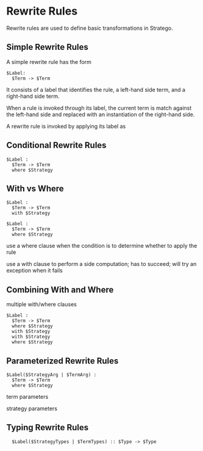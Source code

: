 # Rewrite Rules

Rewrite rules are used to define basic transformations in Stratego.

## Simple Rewrite Rules

A simple rewrite rule has the form

```stratego
$Label:
  $Term -> $Term
```

It consists of a label that identifies the rule, a left-hand side term, and a right-hand side term.

When a rule is invoked through its label, the current term is match against the left-hand side and replaced with an instantiation of the right-hand side.

A rewrite rule is invoked by applying its label as 

## Conditional Rewrite Rules

```stratego
$Label :
  $Term -> $Term
  where $Strategy
```

## With vs Where


```stratego
$Label :
  $Term -> $Term
  with $Strategy
```


```stratego
$Label :
  $Term -> $Term
  where $Strategy
```

use a where clause when the condition is to determine whether to apply the rule


use a with clause to perform a side computation; has to succeed; will try an exception when it fails

## Combining With and Where

multiple with/where clauses


```stratego
$Label :
  $Term -> $Term
  where $Strategy
  with $Strategy
  with $Strategy
  where $Strategy
```


## Parameterized Rewrite Rules


```stratego
$Label($StrategyArg | $TermArg) :
  $Term -> $Term
  where $Strategy
```

term parameters

strategy parameters


## Typing Rewrite Rules


```
  $Label($StrategyTypes | $TermTypes) :: $Type -> $Type
```

